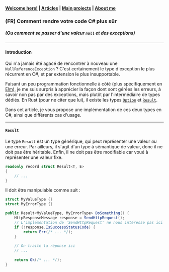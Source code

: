 #### [Welcome here!](https://vpenando.github.io) | [Articles](https://vpenando.github.io/articles.html) | [Main projects](https://vpenando.github.io/projects.html) | [About me](https://vpenando.github.io/about.html)

### (FR) Comment rendre votre code C# plus sûr
##### (Ou comment se passer d'une valeur `null` et des exceptions)

---

#### Introduction

Qui n'a jamais été agacé de rencontrer à nouveau une `NullReferenceException` ?
C'est certainement le type d'exception le plus récurrent en C#, et par extension le plus insupportable.

Faisant un peu programmation fonctionnelle à côté (plus spécifiquement en [Elm](https://elm-lang.org/)), je me suis surpris à apprécier la façon dont sont gérées les erreurs, à savoir non pas par des exceptions, mais plutôt par l'intermédiaire de types dédiés. En Rust (pour ne citer que lui), il existe les types [`Option`](https://doc.rust-lang.org/std/option/enum.Option.html) et [`Result`](https://doc.rust-lang.org/std/result/enum.Result.html).

Dans cet article, je vous propose une implémentation de ces deux types en C#, ainsi que différents cas d'usage.

--- 

#### `Result`

Le type `Result` est un type générique, qui peut représenter une valeur *ou* une erreur.
Par ailleurs, il s'agit d'un type à sémantique de valeur, donc il ne doit pas être héritable.
Enfin, il ne doit pas être modifiable car voué à représenter une valeur fixe.

```cs
readonly record struct Result<T, E>
{
    // ...
}
```

Il doit être manipulable comme suit :

```cs
struct MyValueType {}
struct MyErrorType {}

public Result<MyValueType, MyErrorType> DoSomething() {
    HttpResponseMessage response = SendHttpRequest();
    // L'implémentation de 'SendHttpRequest' ne nous intéresse pas ici
    if (!response.IsSuccessStatusCode) {
        return Err(/* ... */);
    }
    
    // On traite la réponse ici
    // ...
    
    return Ok(/* ... */);
}
```

